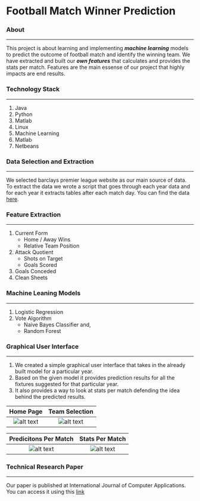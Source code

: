 Football Match Winner Prediction
=================================

### About ###
-----------------------------
This project is about learning and implementing ***machine learning*** models to predict the outcome of football match and identify the winning team. We have extracted and built our ***own features*** that calculates and provides the stats per match. Features are the main essense of our project that highly impacts are end results.

### Technology Stack ### 
-----------------------------
1. Java
2. Python
3. Matlab
4. Linux
5. Machine Learning 
6. Matlab
7. Netbeans

### Data Selection and Extraction ### 
-----------------------------
We selected barclays premier league website as our main source of data. To extract the data we wrote a script that goes through each year data and for each year it extracts tables after each match day. You can find the data [here](https://github.com/kushg18/football-match-winner-prediction/tree/master/MatchDays). 

### Feature Extraction ### 
-----------------------------
1. Current Form
    - Home / Away Wins
    - Relative Team Position
2. Attack Quotient
    - Shots on Target
    - Goals Scored
3. Goals Conceded
4. Clean Sheets

### Machine Leaning Models ### 
-----------------------------
1. Logistic Regression
2. Vote Algorithm
    - Naive Bayes Classifier and,
    - Random Forest 

### Graphical User Interface ###
-----------------------------
1. We created a simple graphical user interface that takes in the already built model for a particular year. 
2. Based on the given model it provides prediction results for all the fixtures suggested for that particular year.
3. It also provides a way to look at stats per match defending the idea behind the predicted results.

Home Page |  Team Selection
:-------------------------:|:-------------------------:
![alt text](https://github.com/kushg18/football-match-winner-prediction/blob/master/finalgui/1Home.png)  |  ![alt text](https://github.com/kushg18/football-match-winner-prediction/blob/master/finalgui/2TeamSelection.png)

Predicitons Per Match |  Stats Per Match
:-------------------------:|:-------------------------:
![alt text](https://github.com/kushg18/football-match-winner-prediction/blob/master/finalgui/3Predictions.png)  |  ![alt text](https://github.com/kushg18/football-match-winner-prediction/blob/master/finalgui/4.PerMatchStats.png)


### Technical Research Paper ###
-----------------------------------
Our paper is published at International Journal of Computer Applications. You can access it using this [link](https://www.ijcaonline.org/archives/volume154/number3/26474-2016912066)